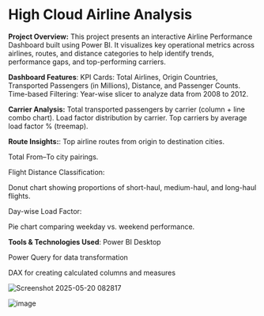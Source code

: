 # High Cloud Airline Analysis
**Project Overview:**
This project presents an interactive Airline Performance Dashboard built using Power BI. It visualizes key operational metrics across airlines, routes, and distance categories to help identify trends, performance gaps, and top-performing carriers.

**Dashboard Features**:
KPI Cards: Total Airlines, Origin Countries, Transported Passengers (in Millions), Distance, and Passenger Counts.
Time-based Filtering: Year-wise slicer to analyze data from 2008 to 2012.

**Carrier Analysis:**
Total transported passengers by carrier (column + line combo chart).
Load factor distribution by carrier.
Top carriers by average load factor % (treemap).

**Route Insights:**:
Top airline routes from origin to destination cities.

Total From–To city pairings.

Flight Distance Classification:

Donut chart showing proportions of short-haul, medium-haul, and long-haul flights.

Day-wise Load Factor:

Pie chart comparing weekday vs. weekend performance.

**Tools & Technologies Used**:
Power BI Desktop

Power Query for data transformation

DAX for creating calculated columns and measures

![Screenshot 2025-05-20 082817](https://github.com/user-attachments/assets/e1027ee9-79ef-421e-bf2f-7c8890d45ee4)

![image](https://github.com/user-attachments/assets/15ea22a7-e271-4422-b08f-2483fea05818)



